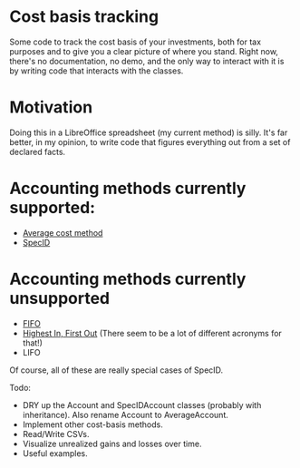 # Cost basis tracking

Some code to track the cost basis of your investments, both for tax purposes and to give you a clear picture of where you stand. Right now, there's no documentation, no demo, and the only way to interact with it is by writing code that interacts with the classes.

# Motivation

Doing this in a LibreOffice spreadsheet (my current method) is silly. It's far better, in my opinion, to write code that figures everything out from a set of declared facts.

# Accounting methods currently supported:

- [Average cost method](https://investor.vanguard.com/taxes/cost-basis/average-cost)
- [SpecID](https://investor.vanguard.com/taxes/cost-basis/specific-identification)

# Accounting methods currently unsupported

- [FIFO](https://investor.vanguard.com/taxes/cost-basis/first-in-first-out)
- [Highest In, First Out](https://www.gainskeeper.com/us/HIFO.aspx) (There seem to be a lot of different acronyms for that!)
- LIFO

Of course, all of these are really special cases of SpecID.

Todo:

- DRY up the Account and SpecIDAccount classes (probably with inheritance). Also rename Account to AverageAccount.
- Implement other cost-basis methods.
- Read/Write CSVs.
- Visualize unrealized gains and losses over time.
- Useful examples.
